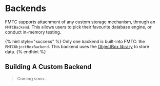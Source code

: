 # Backends

FMTC supports attachment of any custom storage mechanism, through an `FMTCBackend`. This allows users to pick their favourite database engine, or conduct in-memory testing.

{% hint style="success" %}
Only one backend is built-into FMTC: the `FMTCObjectBoxBackend`. This backend uses the [ObjectBox library](https://pub.dev/packages/objectbox) to store data.
{% endhint %}

## Building A Custom Backend

> Coming soon...
